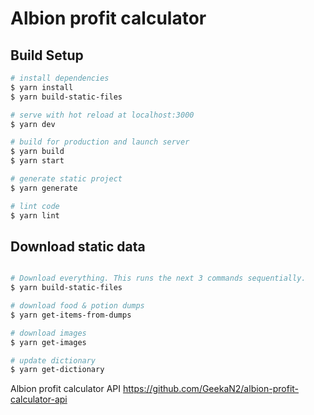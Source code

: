 # Albion profit calculator

## Build Setup

``` bash
# install dependencies
$ yarn install
$ yarn build-static-files

# serve with hot reload at localhost:3000
$ yarn dev

# build for production and launch server
$ yarn build
$ yarn start

# generate static project
$ yarn generate

# lint code
$ yarn lint
```

## Download static data
```bash

# Download everything. This runs the next 3 commands sequentially.
$ yarn build-static-files

# download food & potion dumps
$ yarn get-items-from-dumps

# download images
$ yarn get-images

# update dictionary
$ yarn get-dictionary
```

Albion profit calculator API https://github.com/GeekaN2/albion-profit-calculator-api
